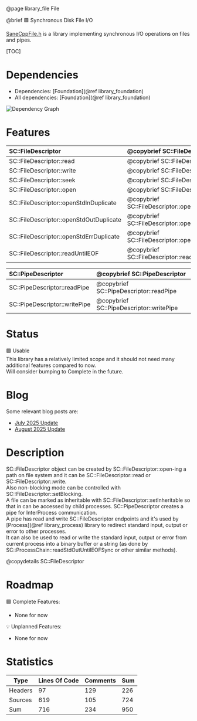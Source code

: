 @page library_file File

@brief 🟩 Synchronous Disk File I/O

[SaneCppFile.h](https://github.com/Pagghiu/SaneCppLibraries/releases/latest/download/SaneCppFile.h) is a library implementing synchronous I/O operations on files and pipes.  

[TOC]

# Dependencies
- Dependencies: [Foundation](@ref library_foundation)
- All dependencies: [Foundation](@ref library_foundation)

![Dependency Graph](File.svg)


# Features
| SC::FileDescriptor                        | @copybrief SC::FileDescriptor                         |
|:------------------------------------------|:------------------------------------------------------|
| SC::FileDescriptor::read                  | @copybrief SC::FileDescriptor::read                   |
| SC::FileDescriptor::write                 | @copybrief SC::FileDescriptor::write                  |
| SC::FileDescriptor::seek                  | @copybrief SC::FileDescriptor::seek                   |
| SC::FileDescriptor::open                  | @copybrief SC::FileDescriptor::open                   |
| SC::FileDescriptor::openStdInDuplicate    | @copybrief SC::FileDescriptor::openStdInDuplicate     |
| SC::FileDescriptor::openStdOutDuplicate   | @copybrief SC::FileDescriptor::openStdOutDuplicate    |
| SC::FileDescriptor::openStdErrDuplicate   | @copybrief SC::FileDescriptor::openStdErrDuplicate    |
| SC::FileDescriptor::readUntilEOF          | @copybrief SC::FileDescriptor::readUntilEOF           |

| SC::PipeDescriptor                | @copybrief SC::PipeDescriptor                 |
|:----------------------------------|:----------------------------------------------|
| SC::PipeDescriptor::readPipe      | @copybrief SC::PipeDescriptor::readPipe       |
| SC::PipeDescriptor::writePipe     | @copybrief SC::PipeDescriptor::writePipe      |

# Status
🟩 Usable  
This library has a relatively limited scope and it should not need many additional features compared to now.   
Will consider bumping to Complete in the future.

# Blog

Some relevant blog posts are:

- [July 2025 Update](https://pagghiu.github.io/site/blog/2025-07-31-SaneCppLibrariesUpdate.html)
- [August 2025 Update](https://pagghiu.github.io/site/blog/2025-08-31-SaneCppLibrariesUpdate.html)

# Description
SC::FileDescriptor object can be created by SC::FileDescriptor::open-ing a path on file system and it can be SC::FileDescriptor::read or SC::FileDescriptor::write.  
Also non-blocking mode can be controlled with SC::FileDescriptor::setBlocking.  
A file can be marked as inheritable with SC::FileDescriptor::setInheritable so that in can be accessed by child processes. 
SC::PipeDescriptor creates a pipe for InterProcess communication.  
A pipe has read and write SC::FileDescriptor endpoints and it's used by [Process](@ref library_process) library to redirect standard input, output or error to other processes.  
It can also be used to read or write the standard input, output or error from current process into a binary buffer or a string (as done by SC::ProcessChain::readStdOutUntilEOFSync or other similar methods).

@copydetails SC::FileDescriptor

# Roadmap

🟦 Complete Features:
- None for now

💡 Unplanned Features:
- None for now

# Statistics
| Type      | Lines Of Code | Comments  | Sum   |
|-----------|---------------|-----------|-------|
| Headers   | 97			| 129		| 226	|
| Sources   | 619			| 105		| 724	|
| Sum       | 716			| 234		| 950	|
